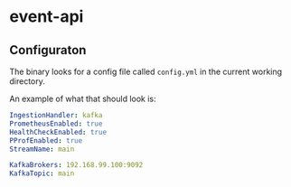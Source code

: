 # event-api

## Configuraton
The binary looks for a config file called `config.yml` in the current working directory.

An example of what that should look is:
```yaml
IngestionHandler: kafka
PrometheusEnabled: true
HealthCheckEnabled: true
PProfEnabled: true
StreamName: main

KafkaBrokers: 192.168.99.100:9092
KafkaTopic: main
```
